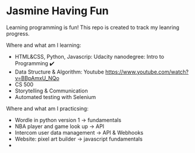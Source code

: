 # Jasmine Having Fun

Learning programming is fun! This repo is created to track my leanring progress. 

Where and what am I learning:
- HTML&CSS, Python, Javascrip: Udacity nanodegree: Intro to Programming ✔️
- Data Structure & Algorithm: Youtube https://www.youtube.com/watch?v=BBpAmxU_NQo
- CS 500
- Storytelling & Communication 
- Automated testing with Selenium


Where and what am I practicsing: 
- Wordle in python version 1 -> fundamentals 
- NBA player and game look up -> API 
- Intercom user data management -> API & Webhooks
- Website: pixel art builder -> javascript fundamentals 
- 

